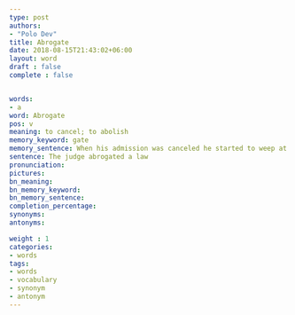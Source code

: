 ```yaml
---
type: post
authors:
- "Polo Dev"
title: Abrogate
date: 2018-08-15T21:43:02+06:00
layout: word
draft : false
complete : false


words:
- a
word: Abrogate
pos: v
meaning: to cancel; to abolish
memory_keyword: gate
memory_sentence: When his admission was canceled he started to weep at the gate
sentence: The judge abrogated a law
pronunciation:
pictures:
bn_meaning: 
bn_memory_keyword: 
bn_memory_sentence:
completion_percentage:
synonyms:
antonyms:

weight : 1
categories:
- words
tags:
- words
- vocabulary
- synonym
- antonym
---
```

